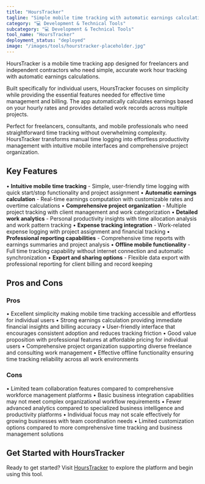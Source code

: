 ```yaml
---
title: "HoursTracker"
tagline: "Simple mobile time tracking with automatic earnings calculation"
category: "💻 Development & Technical Tools"
subcategory: "💻 Development & Technical Tools"
tool_name: "HoursTracker"
deployment_status: "deployed"
image: "/images/tools/hourstracker-placeholder.jpg"
---
```

HoursTracker is a mobile time tracking app designed for freelancers and independent contractors who need simple, accurate work hour tracking with automatic earnings calculations.

Built specifically for individual users, HoursTracker focuses on simplicity while providing the essential features needed for effective time management and billing. The app automatically calculates earnings based on your hourly rates and provides detailed work records across multiple projects.

Perfect for freelancers, consultants, and mobile professionals who need straightforward time tracking without overwhelming complexity. HoursTracker transforms manual time logging into effortless productivity management with intuitive mobile interfaces and comprehensive project organization.

## Key Features

• **Intuitive mobile time tracking** - Simple, user-friendly time logging with quick start/stop functionality and project assignment
• **Automatic earnings calculation** - Real-time earnings computation with customizable rates and overtime calculations
• **Comprehensive project organization** - Multiple project tracking with client management and work categorization
• **Detailed work analytics** - Personal productivity insights with time allocation analysis and work pattern tracking
• **Expense tracking integration** - Work-related expense logging with project assignment and financial tracking
• **Professional reporting capabilities** - Comprehensive time reports with earnings summaries and project analysis
• **Offline mobile functionality** - Full time tracking capability without internet connection and automatic synchronization
• **Export and sharing options** - Flexible data export with professional reporting for client billing and record keeping

## Pros and Cons

### Pros
• Excellent simplicity making mobile time tracking accessible and effortless for individual users
• Strong earnings calculation providing immediate financial insights and billing accuracy
• User-friendly interface that encourages consistent adoption and reduces tracking friction
• Good value proposition with professional features at affordable pricing for individual users
• Comprehensive project organization supporting diverse freelance and consulting work management
• Effective offline functionality ensuring time tracking reliability across all work environments

### Cons
• Limited team collaboration features compared to comprehensive workforce management platforms
• Basic business integration capabilities may not meet complex organizational workflow requirements
• Fewer advanced analytics compared to specialized business intelligence and productivity platforms
• Individual focus may not scale effectively for growing businesses with team coordination needs
• Limited customization options compared to more comprehensive time tracking and business management solutions

## Get Started with HoursTracker

Ready to get started? Visit [HoursTracker](https://www.hourstrackerapp.com) to explore the platform and begin using this tool.